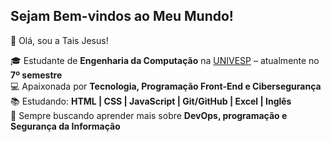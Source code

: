   ## Sejam Bem-vindos ao Meu Mundo!

  👩 Olá, sou a Tais Jesus!

🎓 Estudante de **Engenharia da Computação** na [UNIVESP](https://univesp.br/) – atualmente no **7º semestre**  
💻 Apaixonada por **Tecnologia, Programação Front-End e Cibersegurança**  
📚 Estudando: **HTML | CSS | JavaScript | Git/GitHub | Excel | Inglês**  
🌱 Sempre buscando aprender mais sobre **DevOps, programação e Segurança da Informação** 


  

<!--
**Taysjesus/Taysjesus** is a ✨ _special_ ✨ repository because its `README.md` (this file) appears on your GitHub profile.

Here are some ideas to get you started:
.
- 🔭 I’m currently working on ...
- 🌱 I’m currently learning ...
- 👯 I’m looking to collaborate on ...
- 🤔 I’m looking for help with ...
- 💬 Ask me about ...
- 📫 How to reach me: ...
- 😄 Pronouns: ...
- ⚡ Fun fact: ...
-->
